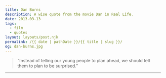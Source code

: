 ```yaml
---
title: Dan Burns
description: A wise quote from the movie Dan in Real Life.
date: 2013-03-13
tags: 
  - film
  - quotes
layout: layouts/post.njk
permalink: /{{ date | pathDate }}/{{ title | slug }}/
og: dan-burns.jpg
---
```


> “Instead of telling our young people to plan ahead, we should tell them to plan to be surprised.”

---
